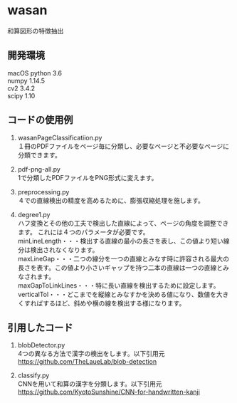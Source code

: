 # wasan
和算図形の特徴抽出

## 開発環境
macOS
python 3.6  
numpy 1.14.5  
cv2 3.4.2  
scipy 1.10  

## コードの使用例

1. wasanPageClassificatiion.py  
１冊のPDFファイルをページ毎に分類し、必要なページと不必要なページに分類できます。

2. pdf-png-all.py  
1で分類したPDFファイルをPNG形式に変えます。

3. preprocessing.py  
４での直線検出の精度を高めるために、膨張収縮処理を施します。

4. degree1.py  
ハフ変換とその他の工夫で検出した直線によって、ページの角度を調整できます。
これには４つのパラメータが必要です。  
minLineLength・・・検出する直線の最小の長さを表し、この値より短い線分は検出されなくなります。  
maxLineGap・・・二つの線分を一つの直線とみなす時に許容される最大の長さを表す。この値より小さいギャップを持つ二本の直線は一つの直線とみなされます。  
maxGapToLinkLines・・・特に長い直線を検出するために設定します。　　
verticalTol・・・どこまでを縦線とみなすかを決める値になり、数値を大きくすればするほど、斜めや横の線を検出する様になります。  

## 引用したコード

1. blobDetector.py  
4つの異なる方法で漢字の検出をします。以下引用元  
https://github.com/TheLaueLab/blob-detection

2. classify.py  
CNNを用いて和算の漢字を分類します。以下引用元  
https://github.com/KyotoSunshine/CNN-for-handwritten-kanji

